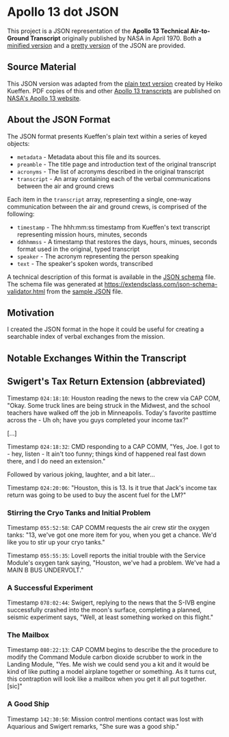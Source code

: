 # Apollo 13 dot JSON

This project is a JSON representation of the **Apollo 13 Technical Air-to-Ground Transcript** originally published by NASA in April 1970.
Both a [minified version](apollo-13-tecatg.min.json) and a [pretty version](apollo-13-tecatg.json) of the JSON are provided.

## Source Material

This JSON version was adapted from the [plain text version](https://www.hq.nasa.gov/alsj/a13/AS13_TEC.txt) created by Heiko Kueffen.
PDF copies of this and other [Apollo 13 transcripts](https://www.hq.nasa.gov/alsj/a13/a13trans.html) are published on [NASA's Apollo 13 website](https://www.hq.nasa.gov/alsj/a13/a13.html).

## About the JSON Format

The JSON format presents Kueffen's plain text within a series of keyed objects:

- `metadata` - Metadata about this file and its sources.
- `preamble` - The title page and introduction text of the original transcript
- `acronyms` - The list of acronyms described in the original transcript
- `transcript` - An array containing each of the verbal communications between the air and ground crews

Each item in the `transcript` array, representing a single, one-way communication between the air and ground crews, is comprised of the following:

- `timestamp` - The hhh:mm:ss timestamp from Kueffen's text transcript representing mission hours, minutes, seconds
- `ddhhmmss` - A timestamp that restores the days, hours, minues, seconds format used in the original, typed transcript
- `speaker` - The acronym representing the person speaking
- `text` - The speaker's spoken words, transcribed

A technical description of this format is available in the [JSON schema](apollo-13-tecatg-schema.json) file.
The schema file was generated at <https://extendsclass.com/json-schema-validator.html> from the [sample JSON](_sample.json) file.

## Motivation

I created the JSON format in the hope it could be useful for creating a searchable index of verbal exchanges from the mission.

## Notable Exchanges Within the Transcript

## Swigert's Tax Return Extension (abbreviated)

Timestamp `024:18:10`: Houston reading the news to the crew via CAP COM, "Okay. Some truck lines are being struck in the Midwest, and the school teachers have walked off the job in Minneapolis. Today's favorite pasttime across the - Uh oh; have you guys completed your income tax?"

[...]

Timestamp `024:18:32`: CMD responding to a CAP COMM, "Yes, Joe. I got to - hey, listen - It ain't too funny; things kind of happened real fast down there, and I do need an extension."

Followed by various joking, laughter, and a bit later... 

Timestamp `024:20:06`: "Houston, this is 13. Is it true that Jack's income tax return was going to be used to buy the ascent fuel for the LM?"

### Stirring the Cryo Tanks and Initial Problem

Timestamp `055:52:58`: CAP COMM requests the air crew stir the oxygen tanks: "13, we've got one more item for you, when you get a chance. We'd like you to stir up your cryo tanks."

Timestamp `055:55:35`: Lovell reports the initial trouble with the Service Module's oxygen tank saying, "Houston, we've had a problem. We've had a MAIN B BUS UNDERVOLT."

### A Successful Experiment

Timestamp `078:02:44`: Swigert, replying to the news that the S-IVB engine successfully crashed into the moon's surface, completing a planned, seismic experiment says, "Well, at least something worked on this flight."

### The Mailbox

Timestamp `080:22:13`: CAP COMM begins to describe the the procedure to modify the Command Module carbon dioxide scrubber to work in the Landing Module, "Yes. Me wish we could send you a kit and it would be kind of like putting a model airplane together or something. As it turns cut, this contraption will look like a mailbox when you get it all put together. [sic]"

### A Good Ship

Timestamp `142:30:50`: Mission control mentions contact was lost with Aquarious and Swigert remarks, "She sure was a good ship."
